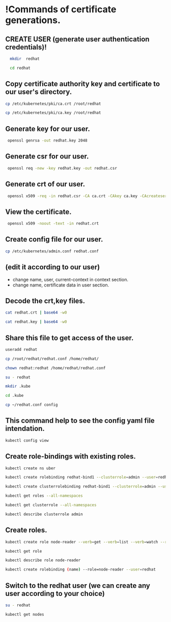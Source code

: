 # !Commands of certificate generations.

## CREATE USER (generate user authentication credentials)!

```bash
  mkdir  redhat
```


```bash
  cd redhat
```
## Copy certificate authority key and certificate to our user's directory.

```bash
cp /etc/kubernetes/pki/ca.crt /root/redhat
```
```bash
cp /etc/kubernetes/pki/ca.key /root/redhat
```
## Generate key for our user.

```bash
 openssl genrsa -out redhat.key 2048
```
## Generate csr for our user.

```bash
 openssl req -new -key redhat.key -out redhat.csr
```
## Generate crt of our user.

```bash
 openssl x509 -req -in redhat.csr -CA ca.crt -CAkey ca.key -CAcreateserial -out redhat.crt -days 365
```
## View the certificate.

```bash
 openssl x509 -noout -text -in redhat.crt
```
## Create config file for our user.

```bash
cp /etc/kubernetes/admin.conf redhat.conf
```
##  (edit it according to our user)

- change name, user, current-context in context section.
- change name, certificate data in user section. 

## Decode the crt,key files.

```bash
cat redhat.crt | base64 -w0 
```

```bash
cat redhat.key | base64 -w0 
```
## Share this file to get access of the user.

```bash
useradd redhat
```

```bash
cp /root/redhat/redhat.conf /home/redhat/
```
```bash
chown redhat:redhat /home/redhat/redhat.conf
```

```bash
su - redhat
```
```bash
mkdir .kube
```
```bash
cd .kube
```
```bash
cp ~/redhat.conf config
```
## This command help to see the config yaml file intendation.
```bash
kubectl config view
```
## Create role-bindings with existing roles.

```bash
kubectl create ns uber
```
```bash
kubectl create rolebinding redhat-bind1 --clusterrole=admin --user=redhat -n uber
```
```bash
kubectl create clusterrolebinding redhat-bind1 --clusterrole=admin --user=redhat
```
```bash
kubectl get roles --all-namespaces
```
```bash
kubectl get clusterrole --all-namespaces
```
```bash
kubectl describe clusterrole admin
```
## Create roles.

```bash
kubectl create role node-reader --verb=get --verb=list --verb=watch --resource=nodes
```
```bash
kubectl get role
```
```bash
kubectl describe role node-reader
```
```bash
kubectl create rolebinding (name) --role=node-reader --user=redhat
```
## Switch to the redhat user (we can create any user according to your choice)

```bash
su - redhat
```
```bash
kubectl get nodes
```
